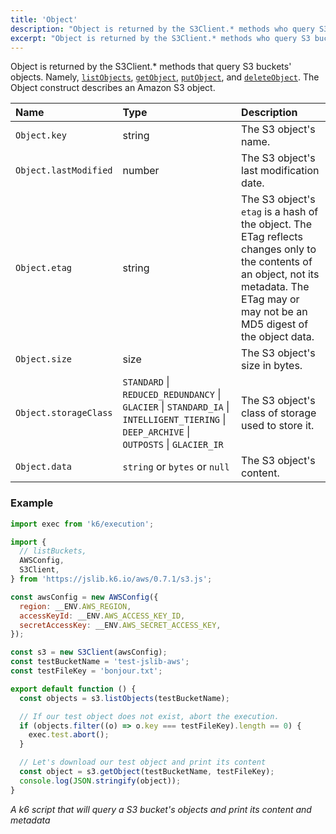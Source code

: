 ```yaml
---
title: 'Object'
description: "Object is returned by the S3Client.* methods who query S3 buckets' objects."
excerpt: "Object is returned by the S3Client.* methods who query S3 buckets' objects."
---
```


Object is returned by the S3Client.\* methods that query S3 buckets' objects. Namely, [`listObjects`](/javascript-api/jslib/aws/s3client/s3client-listobjects), [`getObject`](/javascript-api/jslib/aws/s3client/s3client-getobject), [`putObject`](/javascript-api/jslib/aws/s3client/s3client-putobject),
and [`deleteObject`](/javascript-api/jslib/aws/s3client/s3client-deleteobject). The Object construct describes an Amazon S3 object.

| Name                  | Type                                                                                                                                      | Description                                                                                                                                                                               |
| :-------------------- | :---------------------------------------------------------------------------------------------------------------------------------------- | :---------------------------------------------------------------------------------------------------------------------------------------------------------------------------------------- |
| `Object.key`          | string                                                                                                                                    | The S3 object's name.                                                                                                                                                                     |
| `Object.lastModified` | number                                                                                                                                    | The S3 object's last modification date.                                                                                                                                                   |
| `Object.etag`         | string                                                                                                                                      | The S3 object's `etag` is a hash of the object. The ETag reflects changes only to the contents of an object, not its metadata. The ETag may or may not be an MD5 digest of the object data. |
| `Object.size`         | size                                                                                                                                      | The S3 object's size in bytes.                                                                                                                                                            |
| `Object.storageClass` | `STANDARD` \| `REDUCED_REDUNDANCY` \| `GLACIER` \| `STANDARD_IA` \| `INTELLIGENT_TIERING` \| `DEEP_ARCHIVE` \| `OUTPOSTS` \| `GLACIER_IR` | The S3 object's class of storage used to store it.                                                                                                                                        |
| `Object.data`         | `string` or `bytes` or `null`                                                                                                             | The S3 object's content.                                                                                                                                                                  |

### Example

<CodeGroup labels={[]}>

```javascript
import exec from 'k6/execution';

import {
  // listBuckets,
  AWSConfig,
  S3Client,
} from 'https://jslib.k6.io/aws/0.7.1/s3.js';

const awsConfig = new AWSConfig({
  region: __ENV.AWS_REGION,
  accessKeyId: __ENV.AWS_ACCESS_KEY_ID,
  secretAccessKey: __ENV.AWS_SECRET_ACCESS_KEY,
});

const s3 = new S3Client(awsConfig);
const testBucketName = 'test-jslib-aws';
const testFileKey = 'bonjour.txt';

export default function () {
  const objects = s3.listObjects(testBucketName);

  // If our test object does not exist, abort the execution.
  if (objects.filter((o) => o.key === testFileKey).length == 0) {
    exec.test.abort();
  }

  // Let's download our test object and print its content
  const object = s3.getObject(testBucketName, testFileKey);
  console.log(JSON.stringify(object));
}
```

_A k6 script that will query a S3 bucket's objects and print its content and metadata_

</CodeGroup>

